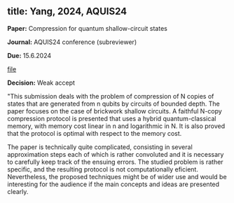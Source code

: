 title: Yang, 2024, AQUIS24
---

**Paper:** Compression for quantum shallow-circuit states
 
**Journal:** AQUIS24 conference (subreviewer)

**Due:** 15.6.2024

[file](REF_yang2024/file.pdf)


**Decision:** Weak accept


"This submission deals with the problem of compression of N copies of states that are generated from n qubits by circuits of bounded depth.
The paper focuses on the case of brickwork shallow circuits. A faithful N-copy compression protocol is presented that uses a hybrid quantum-classical memory, with memory cost linear in n and logarithmic in N. It is also proved that the protocol is optimal with respect to the memory cost. 

The paper is technically quite complicated, consisting in several approximation steps each of which is rather convoluted and it is necessary to carefully keep track of the ensuing errors. The studied problem is rather specific, and the resulting protocol is not computationally eficient. Nevertheless, the proposed techniques might be of wider use and would be  interesting for the audience  if the main concepts and ideas are presented clearly. 


